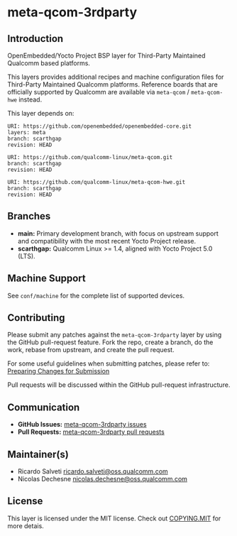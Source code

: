 # meta-qcom-3rdparty

## Introduction

OpenEmbedded/Yocto Project BSP layer for Third-Party Maintained Qualcomm based
platforms.

This layers provides additional recipes and machine configuration files for
Third-Party Maintained Qualcomm platforms. Reference boards that are officially
supported by Qualcomm are available via ``meta-qcom`` / ``meta-qcom-hwe`` instead.

This layer depends on:

```
URI: https://github.com/openembedded/openembedded-core.git
layers: meta
branch: scarthgap
revision: HEAD

URI: https://github.com/qualcomm-linux/meta-qcom.git
branch: scarthgap
revision: HEAD

URI: https://github.com/qualcomm-linux/meta-qcom-hwe.git
branch: scarthgap
revision: HEAD

```

## Branches

- **main:** Primary development branch, with focus on upstream support and
  compatibility with the most recent Yocto Project release.
- **scarthgap:** Qualcomm Linux >= 1.4, aligned with Yocto Project 5.0 (LTS).

## Machine Support

See `conf/machine` for the complete list of supported devices.

## Contributing

Please submit any patches against the `meta-qcom-3rdparty` layer by using
the GitHub pull-request feature. Fork the repo, create a branch,
do the work, rebase from upstream, and create the pull request.

For some useful guidelines when submitting patches, please refer to:
[Preparing Changes for Submission](https://docs.yoctoproject.org/dev/contributor-guide/submit-changes.html#preparing-changes-for-submission)

Pull requests will be discussed within the GitHub pull-request infrastructure.

## Communication

- **GitHub Issues:** [meta-qcom-3rdparty issues](https://github.com/qualcomm-linux/meta-qcom-3rdparty/issues)
- **Pull Requests:** [meta-qcom-3rdparty pull requests](https://github.com/qualcomm-linux/meta-qcom-3rdparty/pulls)

## Maintainer(s)

* Ricardo Salveti <ricardo.salveti@oss.qualcomm.com>
* Nicolas Dechesne <nicolas.dechesne@oss.qualcomm.com>

## License

This layer is licensed under the MIT license. Check out [COPYING.MIT](COPYING.MIT)
for more detais.
